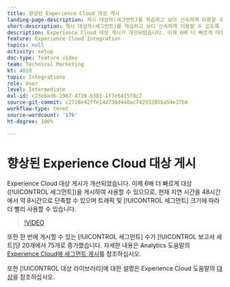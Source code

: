 ```yaml
---
title: 향상된 Experience Cloud 대상 게시
landing-page-description: 게시 대상자(세그먼트)를 학습하고 보다 신속하게 이용할 수 있도록 만들어 봅니다.
short-description: 게시 대상자(세그먼트)를 학습하고 보다 신속하게 이용할 수 있도록 합니다.
description: Experience Cloud 대상 게시가 개선되었습니다. 이제 6배 더 빠르게 대상(세그먼트)을 게시하여 사용할 수 있으므로, 현재 지연 시간을 48시간에서 약 8시간으로 단축할 수 있으며 트래픽 및 세그먼트 크기에 따라 더 빨리 사용할 수 있습니다.
feature: Experience Cloud Integration
topics: null
activity: setup
doc-type: feature video
team: Technical Marketing
kt: 4819
topic: Integrations
role: User
level: Intermediate
exl-id: c23ebad6-2967-4739-b381-1f3c6415f8c7
source-git-commit: c2728e42ffe14d738d440ac74293285ba54e37b8
workflow-type: tm+mt
source-wordcount: '176'
ht-degree: 100%

---
```


# 향상된 Experience Cloud 대상 게시

Experience Cloud 대상 게시가 개선되었습니다. 이제 6배 더 빠르게 대상([!UICONTROL 세그먼트])을 게시하여 사용할 수 있으므로, 현재 지연 시간을 48시간에서 약 8시간으로 단축할 수 있으며 트래픽 및 [!UICONTROL 세그먼트] 크기에 따라 더 빨리 사용할 수 있습니다.

>[!VIDEO](https://video.tv.adobe.com/v/32842/?quality=12&learn=on)

또한 한 번에 게시할 수 있는 [!UICONTROL 세그먼트] 수가 [!UICONTROL 보고서 세트]당 20개에서 75개로 증가했습니다.
자세한 내용은 Analytics 도움말의 [Experience Cloud에 세그먼트 게시](https://experienceleague.adobe.com/docs/analytics/components/segmentation/segmentation-workflow/seg-publish.html)를 참조하십시오.

또한 [!UICONTROL 대상 라이브러리]에 대한 설명은 Experience Cloud 도움말의 [대상](https://experienceleague.adobe.com/docs/core-services/interface/audiences/audience-library.html)을 참조하십시오.
